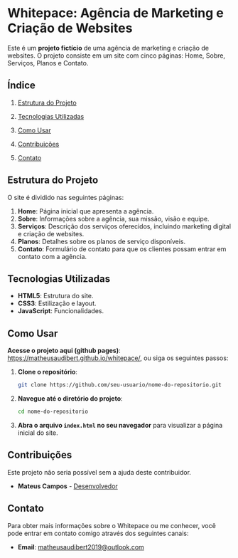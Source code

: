 # **Whitepace:** Agência de Marketing e Criação de Websites

Este é um **projeto fictício** de uma agência de marketing e criação de websites. O projeto consiste em um site com cinco páginas: Home, Sobre, Serviços, Planos e Contato.

## Índice

1. [Estrutura do Projeto](#estrutura-do-projeto)

2. [Tecnologias Utilizadas](#tecnologias-utilizadas)

3. [Como Usar](#como-usar)

4. [Contribuições](#contribuições)

5. [Contato](#contato)

## Estrutura do Projeto

O site é dividido nas seguintes páginas:

1. **Home**: Página inicial que apresenta a agência.
2. **Sobre**: Informações sobre a agência, sua missão, visão e equipe.
3. **Serviços**: Descrição dos serviços oferecidos, incluindo marketing digital e criação de websites.
4. **Planos**: Detalhes sobre os planos de serviço disponíveis.
5. **Contato**: Formulário de contato para que os clientes possam entrar em contato com a agência.

## Tecnologias Utilizadas

- **HTML5**: Estrutura do site.
- **CSS3**: Estilização e layout.
- **JavaScript**: Funcionalidades.

## Como Usar

**Acesse o projeto aqui (github pages)**: https://matheusaudibert.github.io/whitepace/, ou siga os seguintes passos:

1. **Clone o repositório**:

   ```bash
   git clone https://github.com/seu-usuario/nome-do-repositorio.git
   ```

2. **Navegue até o diretório do projeto**:

   ```bash
   cd nome-do-repositorio
   ```

3. **Abra o arquivo `index.html` no seu navegador** para visualizar a página inicial do site.

## Contribuições

Este projeto não seria possível sem a ajuda deste contribuidor.

- **Mateus Campos** - [Desenvolvedor](https://github.com/cabife)

## Contato

Para obter mais informações sobre o Whitepace ou me conhecer, você pode entrar em contato comigo através dos seguintes canais:

- **Email**: matheusaudibert2019@outlook.com
